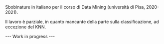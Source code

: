 Sbobinature in italiano per il corso di Data Mining (università di Pisa, 2020-2021).

Il lavoro è parziale, in quanto mancante della parte sulla classificazione, ad eccezione del KNN.

--- Work in progress ---
